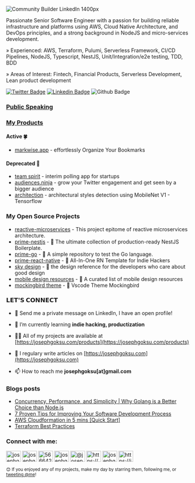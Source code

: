 ![Community Builder LinkedIn 1400px](https://user-images.githubusercontent.com/6523823/156895532-776dba48-e5cb-40c1-bfec-ced1edded07d.png)

Passionate Senior Software Engineer with a passion for building reliable infrastructure and platforms using AWS, Cloud Native Architecture, and DevOps principles, and a strong background in NodeJS and micro-services development.

<p align="left">» Experienced: AWS, Terraform, Pulumi, Serverless Framework, CI/CD Pipelines, NodeJS, Typescript, NestJS, Unit/Integration/e2e testing, TDD, BDD</p>
<p align="left">» Areas of Interest: Fintech, Financial Products, Serverless Development, Lean product development</p>

[![Twitter Badge](https://img.shields.io/badge/-@josephgoksu-1ca0f1?style=flat&labelColor=1ca0f1&logo=twitter&logoColor=white&link=https://twitter.com/josephgoksu)](https://twitter.com/intent/user?original_referer=&region=screen_name&screen_name=josephgoksu&source=followbutton&variant=1.1)
[![Linkedin Badge](https://img.shields.io/badge/-LinkedIn-blue?style=flat&logo=Linkedin&logoColor=white&link=https://www.linkedin.com/in/josephgoksu/)](https://www.linkedin.com/in/josephgoksu/)
![Github Badge](https://img.shields.io/github/followers/josephgoksu?style=social)

### [Public Speaking](https://github.com/josephgoksu/public-speaking)

### [My Products](https://josephgoksu.com/products)

<h4>Active 🍀</h4>

- [markwise.app](https://markwise.app) - effortlessly Organize Your Bookmarks

<h4>Deprecated 🍓</h4>

- [team spirit](https://github.com/josephgoksu/TeamSpiritApp) - interim polling app for startups
- [audiences.ninja](https://audiences.ninja/) - grow your Twitter engagement and get seen by a bigger audience
- [architection](https://github.com/josephgoksu/architectural-styles-detection) - architectural styles detection using MobileNet V1 - Tensorflow

### My Open Source Projects

- [reactive-microservices](https://github.com/josephgoksu/reactive-microservices) - This project epitome of reactive microservices architecture.
- [prime-nestjs](https://github.com/josephgoksu/prime-nestjs) - 🚀 The ultimate collection of production-ready NestJS Boilerplate.
- [prime-go](https://github.com/josephgoksu/prime-go) - 🔵 A simple repository to test the Go language.
- [prime-react-native](https://github.com/josephgoksu/prime-react-native) - 📱 All-In-One RN Template for Indie Hackers
- [sky design](https://github.com/josephgoksu/sky-design) - 🌃 the design reference for the developers who care about good design
- [mobile design resources](https://github.com/josephgoksu/mobile-design-resources) - 🌄 A curated list of mobile design resources
- [mockingbird theme](https://github.com/josephgoksu/mockingbird-theme) - 🐤 Vscode Theme Mockingbird

### 𝗟𝗘𝗧'𝗦 𝗖𝗢𝗡𝗡𝗘𝗖𝗧

- 💬 Send me a private message on LinkedIn, I have an open profile!

- 🌱 I’m currently learning **indie hacking, productization**

- 👨‍💻 All of my projects are available at [https://josephgoksu.com/products](https://josephgoksu.com/products)

- 📝 I regulary write articles on [https://josephgoksu.com](https://josephgoksu.com)

- 📫 How to reach me **josephgoksu[at]gmail.com**

### Blogs posts

<!-- BLOG-POST-LIST:START -->
- [Concurrency, Performance, and Simplicity | Why Golang is a Better Choice than Node.js](https://joeygoksu.com/software/concurrency-performance-and-simplicity-why-golangisa-better-choicethan-nodejs/)
- [7 Proven Tips for Improving Your Software Development Process](https://joeygoksu.com/engineering/7-proven-tipsfor-improving-your-software-development-process/)
- [AWS Cloudformation in 5 mins [Quick Start]](https://joeygoksu.com/software/aws-cloudformation-in-5-mins/)
- [Terraform Best Practices](https://joeygoksu.com/devops/terraform-best-practices/)
<!-- BLOG-POST-LIST:END -->

<p align="left">
<h3 align="left">Connect with me:</h3>
<a href="https://twitter.com/josephgoksu" target="blank"><img align="center" src="https://cdn.jsdelivr.net/npm/simple-icons@3.0.1/icons/twitter.svg" alt="josephgoksu" height="30" width="40" /></a>
<a href="https://linkedin.com/in/josephgoksu" target="blank"><img align="center" src="https://cdn.jsdelivr.net/npm/simple-icons@3.0.1/icons/linkedin.svg" alt="josephgoksu" height="30" width="40" /></a>
<a href="https://stackoverflow.com/users/5666426" target="blank"><img align="center" src="https://cdn.jsdelivr.net/npm/simple-icons@3.0.1/icons/stackoverflow.svg" alt="5666426" height="30" width="40" /></a>
<a href="https://kaggle.com/josephgoksu" target="blank"><img align="center" src="https://cdn.jsdelivr.net/npm/simple-icons@3.0.1/icons/kaggle.svg" alt="josephgoksu" height="30" width="40" /></a>
<a href="https://medium.com/@josephgoksu" target="blank"><img align="center" src="https://cdn.jsdelivr.net/npm/simple-icons@3.0.1/icons/medium.svg" alt="@josephgoksu" height="30" width="40" /></a>
<a href="https://www.youtube.com/channel/ucewpybjl_la-b9gobdjhefg" target="blank"><img align="center" src="https://cdn.jsdelivr.net/npm/simple-icons@3.0.1/icons/youtube.svg" alt="https://www.youtube.com/channel/ucewpybjl_la-b9gobdjhefg" height="30" width="40" /></a>
<a href="https://dev.to/josephgoksu" target="blank"><img align="center" src="https://cdn.jsdelivr.net/npm/simple-icons@3.0.1/icons/dev-dot-to.svg" alt="josephgoksu" height="30" width="40" /></a>
<a href="/https://josephgoksu.com/rss.xml" target="blank"><img align="center" src="https://cdn.jsdelivr.net/npm/simple-icons@3.0.1/icons/rss.svg" alt="https://josephgoksu.com/rss.xml" height="30" width="40" /></a>
</p>

<sub>😊 If you enjoyed any of my projects, make my day by starring them, following me, or [tweeting @me](https://twitter.com/intent/tweet?text=@josephgoksu)!</sub>

